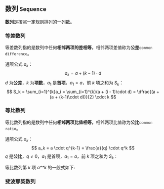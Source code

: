 ## 数列 `Sequence`

**数列**是按照一定规则排列的一列数。

### 等差数列

等差数列指的是数列中任何**相邻两项的差相等**，相邻两项差值称为**公差**`common difference`。

通项公式 $a_k$：
$$
a_k = a + (k-1) \cdot d
$$
$d$ 为**公差**，$k$ 为**项数**，$a_1$ 是**首项**，$a_1 = a$，前 $k$ 项之和为 $S_k$：
$$
S_k = \sum_{i=1}^{k}a_i = \sum_{i=1}^{k}(a + (i - 1)\cdot d) = \dfrac{(a + (a + (k-1)\cdot d))}{2} \cdot k
$$

### 等比数列

等比数列指的是数列中任何**相邻两项比值相等**，相邻两项比值称为**公比**`common ratio`。

通项公式 $a_k$：
$$
a_k = a \cdot q^{k-1} = \frac{a}{q} \cdot q^k
$$
$q$ 是**公比**，$q \neq 0$，$a_1$ 是首项，$a_1 = a$，前 $k$ 项之和为 $S_k$：

 





等比数列第 *k* 项 *a**k* 的一般式如下:

### 斐波那契数列

